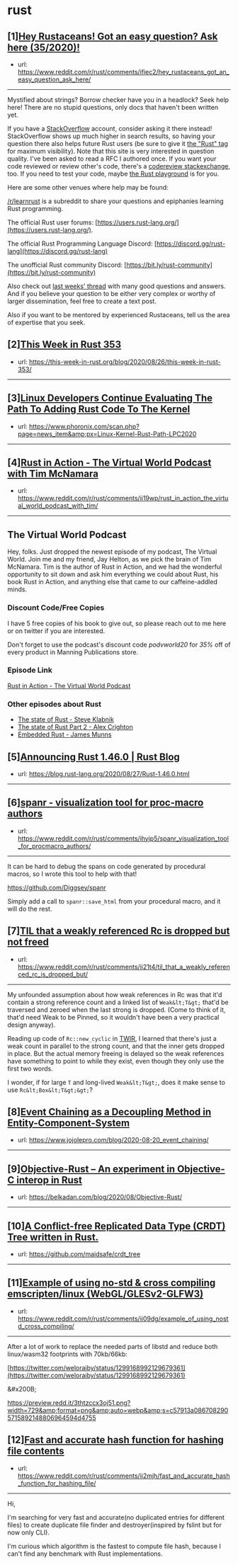 # rust
## [1][Hey Rustaceans! Got an easy question? Ask here (35/2020)!](https://www.reddit.com/r/rust/comments/ifiec2/hey_rustaceans_got_an_easy_question_ask_here/)
- url: https://www.reddit.com/r/rust/comments/ifiec2/hey_rustaceans_got_an_easy_question_ask_here/
---
Mystified about strings? Borrow checker have you in a headlock? Seek help here! There are no stupid questions, only docs that haven't been written yet.

If you have a [StackOverflow](http://stackoverflow.com/) account, consider asking it there instead! StackOverflow shows up much higher in search results, so having your question there also helps future Rust users (be sure to give it [the "Rust" tag](http://stackoverflow.com/questions/tagged/rust) for maximum visibility). Note that this site is very interested in question quality. I've been asked to read a RFC I authored once. If you want your code reviewed or review other's code, there's a [codereview stackexchange](https://codereview.stackexchange.com/questions/tagged/rust), too. If you need to test your code, maybe [the Rust playground](https://play.rust-lang.org) is for you.

Here are some other venues where help may be found:

[/r/learnrust](https://www.reddit.com/r/learnrust) is a subreddit to share your questions and epiphanies learning Rust programming.

The official Rust user forums: [https://users.rust-lang.org/](https://users.rust-lang.org/).

The official Rust Programming Language Discord: [https://discord.gg/rust-lang](https://discord.gg/rust-lang)

The unofficial Rust community Discord: [https://bit.ly/rust-community](https://bit.ly/rust-community)

Also check out [last weeks' thread](https://reddit.com/r/rust/comments/i6yqng/hey_rustaceans_got_an_easy_question_ask_here/) with many good questions and answers. And if you believe your question to be either very complex or worthy of larger dissemination, feel free to create a text post.

Also if you want to be mentored by experienced Rustaceans, tell us the area of expertise that you seek.
## [2][This Week in Rust 353](https://www.reddit.com/r/rust/comments/ih8uai/this_week_in_rust_353/)
- url: https://this-week-in-rust.org/blog/2020/08/26/this-week-in-rust-353/
---

## [3][Linux Developers Continue Evaluating The Path To Adding Rust Code To The Kernel](https://www.reddit.com/r/rust/comments/ii2cfw/linux_developers_continue_evaluating_the_path_to/)
- url: https://www.phoronix.com/scan.php?page=news_item&amp;px=Linux-Kernel-Rust-Path-LPC2020
---

## [4][Rust in Action - The Virtual World Podcast with Tim McNamara](https://www.reddit.com/r/rust/comments/ii19wp/rust_in_action_the_virtual_world_podcast_with_tim/)
- url: https://www.reddit.com/r/rust/comments/ii19wp/rust_in_action_the_virtual_world_podcast_with_tim/
---
## The Virtual World Podcast
Hey, folks. Just dropped the newest episode of my podcast, The Virtual World. Join me and my friend, Jay Helton, as we pick the brain of Tim McNamara. Tim is the author of Rust in Action, and we had the wonderful opportunity to sit down and ask him everything we could about Rust, his book Rust in Action, and anything else that came to our caffeine-addled minds.

### Discount Code/Free Copies
I have 5 free copies of his book to give out, so please reach out to me here or on twitter if you are interested. 

Don't forget to use the podcast's discount code *podvworld20* for *35%* off of every product in Manning Publications store.

### Episode Link
[Rust in Action - The Virtual World Podcast](https://anchor.fm/the-virtual-world/episodes/Rust-in-Action---Tim-McNamara-eip8o1)

### Other episodes about Rust
- [The state of Rust - Steve Klabnik](https://anchor.fm/the-virtual-world/episodes/The-State-of-Rust---Steve-Klabnik-ehf8mk)
- [The state of Rust Part 2 - Alex Crighton](https://anchor.fm/the-virtual-world/episodes/The-State-of-Rust-Part-2---Alex-Crichton-ehjpsq)
- [Embedded Rust - James Munns](https://anchor.fm/the-virtual-world/episodes/Embedded-Rust--Ferrous-Systems---James-Munns-eidv76)
## [5][Announcing Rust 1.46.0 | Rust Blog](https://www.reddit.com/r/rust/comments/ihnnnz/announcing_rust_1460_rust_blog/)
- url: https://blog.rust-lang.org/2020/08/27/Rust-1.46.0.html
---

## [6][spanr - visualization tool for proc-macro authors](https://www.reddit.com/r/rust/comments/ihyjp5/spanr_visualization_tool_for_procmacro_authors/)
- url: https://www.reddit.com/r/rust/comments/ihyjp5/spanr_visualization_tool_for_procmacro_authors/
---
It can be hard to debug the spans on code generated by procedural macros, so I wrote this tool to help with that!

https://github.com/Diggsey/spanr

Simply add a call to `spanr::save_html` from your procedural macro, and it will do the rest.
## [7][TIL that a weakly referenced Rc is dropped but not freed](https://www.reddit.com/r/rust/comments/ii21t4/til_that_a_weakly_referenced_rc_is_dropped_but/)
- url: https://www.reddit.com/r/rust/comments/ii21t4/til_that_a_weakly_referenced_rc_is_dropped_but/
---
My unfounded assumption about how weak references in Rc was that it'd contain a strong reference count and a linked list of `Weak&lt;T&gt;` that'd be traversed and zeroed when the last strong is dropped. (Come to think of it, that'd need Weak to be Pinned, so it wouldn't have been a very practical design anyway).

Reading up code of `Rc::new_cyclic` in [TWIR](https://this-week-in-rust.org/blog/2020/08/26/this-week-in-rust-353/), I learned that there's just a weak count in parallel to the strong count, and that the inner gets dropped in place. But the actual memory freeing is delayed so the weak references have something to point to while they exist, even though they only use the first two words.

I wonder, if for large `T` and long-lived `Weak&lt;T&gt;`, does it make sense to use `Rc&lt;Box&lt;T&gt;&gt;`?
## [8][Event Chaining as a Decoupling Method in Entity-Component-System](https://www.reddit.com/r/rust/comments/ii5xcu/event_chaining_as_a_decoupling_method_in/)
- url: https://www.jojolepro.com/blog/2020-08-20_event_chaining/
---

## [9][Objective-Rust – An experiment in Objective-C interop in Rust](https://www.reddit.com/r/rust/comments/ihvrlq/objectiverust_an_experiment_in_objectivec_interop/)
- url: https://belkadan.com/blog/2020/08/Objective-Rust/
---

## [10][A Conflict-free Replicated Data Type (CRDT) Tree written in Rust.](https://www.reddit.com/r/rust/comments/ihxacr/a_conflictfree_replicated_data_type_crdt_tree/)
- url: https://github.com/maidsafe/crdt_tree
---

## [11][Example of using no-std &amp; cross compiling emscripten/linux (WebGL/GLESv2-GLFW3)](https://www.reddit.com/r/rust/comments/ii09dg/example_of_using_nostd_cross_compiling/)
- url: https://www.reddit.com/r/rust/comments/ii09dg/example_of_using_nostd_cross_compiling/
---
After a lot of work to replace the needed parts of libstd and reduce both linux/wasm32 footprints with 70kb/66kb:

[https://twitter.com/weloraiby/status/1299168992129679361](https://twitter.com/weloraiby/status/1299168992129679361)

&amp;#x200B;

https://preview.redd.it/3thtzccx3oj51.png?width=729&amp;format=png&amp;auto=webp&amp;s=c57913a0867082905715892148806964594d4755
## [12][Fast and accurate hash function for hashing file contents](https://www.reddit.com/r/rust/comments/ii2mjh/fast_and_accurate_hash_function_for_hashing_file/)
- url: https://www.reddit.com/r/rust/comments/ii2mjh/fast_and_accurate_hash_function_for_hashing_file/
---
Hi, 

I'm searching for very fast and accurate(no duplicated entries for different files) to create duplicate file finder and destroyer(inspired by fslint but for now only CLI).

I'm curious which algorithm is the fastest to compute file hash, because I can't find any benchmark with Rust implementations.
